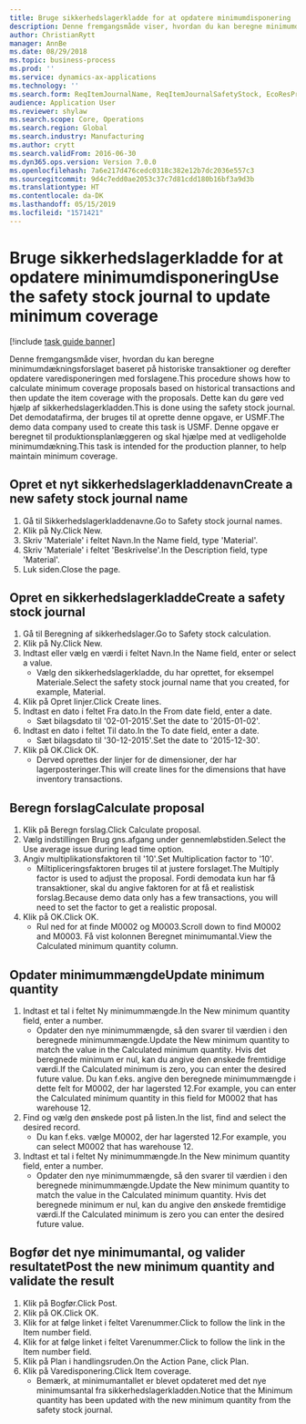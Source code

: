 ```yaml
---
title: Bruge sikkerhedslagerkladde for at opdatere minimumdisponering
description: Denne fremgangsmåde viser, hvordan du kan beregne minimumdækningsforslaget baseret på historiske transaktioner og derefter opdatere varedisponeringen med forslagene.
author: ChristianRytt
manager: AnnBe
ms.date: 08/29/2018
ms.topic: business-process
ms.prod: ''
ms.service: dynamics-ax-applications
ms.technology: ''
ms.search.form: ReqItemJournalName, ReqItemJournalSafetyStock, EcoResProductInformationDialog, EcoResProductDetailsExtended, ReqItemTable
audience: Application User
ms.reviewer: shylaw
ms.search.scope: Core, Operations
ms.search.region: Global
ms.search.industry: Manufacturing
ms.author: crytt
ms.search.validFrom: 2016-06-30
ms.dyn365.ops.version: Version 7.0.0
ms.openlocfilehash: 7a6e217d476cedc0318c382e12b7dc2036e557c3
ms.sourcegitcommit: 9d4c7edd0ae2053c37c7d81cdd180b16bf3a9d3b
ms.translationtype: HT
ms.contentlocale: da-DK
ms.lasthandoff: 05/15/2019
ms.locfileid: "1571421"
---
```

# <a name="use-the-safety-stock-journal-to-update-minimum-coverage"></a><span data-ttu-id="8fd4d-103">Bruge sikkerhedslagerkladde for at opdatere minimumdisponering</span><span class="sxs-lookup"><span data-stu-id="8fd4d-103">Use the safety stock journal to update minimum coverage</span></span>

[!include [task guide banner](../../includes/task-guide-banner.md)]

<span data-ttu-id="8fd4d-104">Denne fremgangsmåde viser, hvordan du kan beregne minimumdækningsforslaget baseret på historiske transaktioner og derefter opdatere varedisponeringen med forslagene.</span><span class="sxs-lookup"><span data-stu-id="8fd4d-104">This procedure shows how to calculate minimum coverage proposals based on historical transactions and then update the item coverage with the proposals.</span></span> <span data-ttu-id="8fd4d-105">Dette kan du gøre ved hjælp af sikkerhedslagerkladden.</span><span class="sxs-lookup"><span data-stu-id="8fd4d-105">This is done using the safety stock journal.</span></span> <span data-ttu-id="8fd4d-106">Det demodatafirma, der bruges til at oprette denne opgave, er USMF.</span><span class="sxs-lookup"><span data-stu-id="8fd4d-106">The demo data company used to create this task is USMF.</span></span> <span data-ttu-id="8fd4d-107">Denne opgave er beregnet til produktionsplanlæggeren og skal hjælpe med at vedligeholde minimumdækning.</span><span class="sxs-lookup"><span data-stu-id="8fd4d-107">This task is intended for the production planner, to help maintain minimum coverage.</span></span>


## <a name="create-a-new-safety-stock-journal-name"></a><span data-ttu-id="8fd4d-108">Opret et nyt sikkerhedslagerkladdenavn</span><span class="sxs-lookup"><span data-stu-id="8fd4d-108">Create a new safety stock journal name</span></span>
1. <span data-ttu-id="8fd4d-109">Gå til Sikkerhedslagerkladdenavne.</span><span class="sxs-lookup"><span data-stu-id="8fd4d-109">Go to Safety stock journal names.</span></span>
2. <span data-ttu-id="8fd4d-110">Klik på Ny.</span><span class="sxs-lookup"><span data-stu-id="8fd4d-110">Click New.</span></span>
3. <span data-ttu-id="8fd4d-111">Skriv 'Materiale' i feltet Navn.</span><span class="sxs-lookup"><span data-stu-id="8fd4d-111">In the Name field, type 'Material'.</span></span>
4. <span data-ttu-id="8fd4d-112">Skriv 'Materiale' i feltet 'Beskrivelse'.</span><span class="sxs-lookup"><span data-stu-id="8fd4d-112">In the Description field, type 'Material'.</span></span>
5. <span data-ttu-id="8fd4d-113">Luk siden.</span><span class="sxs-lookup"><span data-stu-id="8fd4d-113">Close the page.</span></span>

## <a name="create-a-safety-stock-journal"></a><span data-ttu-id="8fd4d-114">Opret en sikkerhedslagerkladde</span><span class="sxs-lookup"><span data-stu-id="8fd4d-114">Create a safety stock journal</span></span>
1. <span data-ttu-id="8fd4d-115">Gå til Beregning af sikkerhedslager.</span><span class="sxs-lookup"><span data-stu-id="8fd4d-115">Go to Safety stock calculation.</span></span>
2. <span data-ttu-id="8fd4d-116">Klik på Ny.</span><span class="sxs-lookup"><span data-stu-id="8fd4d-116">Click New.</span></span>
3. <span data-ttu-id="8fd4d-117">Indtast eller vælg en værdi i feltet Navn.</span><span class="sxs-lookup"><span data-stu-id="8fd4d-117">In the Name field, enter or select a value.</span></span>
    * <span data-ttu-id="8fd4d-118">Vælg den sikkerhedslagerkladde, du har oprettet, for eksempel Materiale.</span><span class="sxs-lookup"><span data-stu-id="8fd4d-118">Select the safety stock journal name that you created, for example, Material.</span></span>  
4. <span data-ttu-id="8fd4d-119">Klik på Opret linjer.</span><span class="sxs-lookup"><span data-stu-id="8fd4d-119">Click Create lines.</span></span>
5. <span data-ttu-id="8fd4d-120">Indtast en dato i feltet Fra dato.</span><span class="sxs-lookup"><span data-stu-id="8fd4d-120">In the From date field, enter a date.</span></span>
    * <span data-ttu-id="8fd4d-121">Sæt bilagsdato til '02-01-2015'.</span><span class="sxs-lookup"><span data-stu-id="8fd4d-121">Set the date to '2015-01-02'.</span></span>  
6. <span data-ttu-id="8fd4d-122">Indtast en dato i feltet Til dato.</span><span class="sxs-lookup"><span data-stu-id="8fd4d-122">In the To date field, enter a date.</span></span>
    * <span data-ttu-id="8fd4d-123">Sæt bilagsdato til '30-12-2015'.</span><span class="sxs-lookup"><span data-stu-id="8fd4d-123">Set the date to '2015-12-30'.</span></span>  
7. <span data-ttu-id="8fd4d-124">Klik på OK.</span><span class="sxs-lookup"><span data-stu-id="8fd4d-124">Click OK.</span></span>
    * <span data-ttu-id="8fd4d-125">Derved oprettes der linjer for de dimensioner, der har lagerposteringer.</span><span class="sxs-lookup"><span data-stu-id="8fd4d-125">This will create lines for the dimensions that have inventory transactions.</span></span>  

## <a name="calculate-proposal"></a><span data-ttu-id="8fd4d-126">Beregn forslag</span><span class="sxs-lookup"><span data-stu-id="8fd4d-126">Calculate proposal</span></span>
1. <span data-ttu-id="8fd4d-127">Klik på Beregn forslag.</span><span class="sxs-lookup"><span data-stu-id="8fd4d-127">Click Calculate proposal.</span></span>
2. <span data-ttu-id="8fd4d-128">Vælg indstillingen Brug gns.afgang under gennemløbstiden.</span><span class="sxs-lookup"><span data-stu-id="8fd4d-128">Select the Use average issue during lead time option.</span></span>
3. <span data-ttu-id="8fd4d-129">Angiv multiplikationsfaktoren til '10'.</span><span class="sxs-lookup"><span data-stu-id="8fd4d-129">Set Multiplication factor to '10'.</span></span>
    * <span data-ttu-id="8fd4d-130">Miltipliceringsfaktoren bruges til at justere forslaget.</span><span class="sxs-lookup"><span data-stu-id="8fd4d-130">The Multiply factor is used to adjust the proposal.</span></span> <span data-ttu-id="8fd4d-131">Fordi demodata kun har få transaktioner, skal du angive faktoren for at få et realistisk forslag.</span><span class="sxs-lookup"><span data-stu-id="8fd4d-131">Because demo data only has a few transactions, you will need to set the factor to get a realistic proposal.</span></span>  
4. <span data-ttu-id="8fd4d-132">Klik på OK.</span><span class="sxs-lookup"><span data-stu-id="8fd4d-132">Click OK.</span></span>
    * <span data-ttu-id="8fd4d-133">Rul ned for at finde M0002 og M0003.</span><span class="sxs-lookup"><span data-stu-id="8fd4d-133">Scroll down to find M0002 and M0003.</span></span> <span data-ttu-id="8fd4d-134">Få vist kolonnen Beregnet minimumantal.</span><span class="sxs-lookup"><span data-stu-id="8fd4d-134">View the Calculated minimum quantity column.</span></span>   

## <a name="update-minimum-quantity"></a><span data-ttu-id="8fd4d-135">Opdater minimummængde</span><span class="sxs-lookup"><span data-stu-id="8fd4d-135">Update minimum quantity</span></span>
1. <span data-ttu-id="8fd4d-136">Indtast et tal i feltet Ny minimummængde.</span><span class="sxs-lookup"><span data-stu-id="8fd4d-136">In the New minimum quantity field, enter a number.</span></span>
    * <span data-ttu-id="8fd4d-137">Opdater den nye minimummængde, så den svarer til værdien i den beregnede minimummængde.</span><span class="sxs-lookup"><span data-stu-id="8fd4d-137">Update the New minimum quantity to match the value in the Calculated minimum quantity.</span></span> <span data-ttu-id="8fd4d-138">Hvis det beregnede minimum er nul, kan du angive den ønskede fremtidige værdi.</span><span class="sxs-lookup"><span data-stu-id="8fd4d-138">If the Calculated minimum is zero,  you can enter the desired future value.</span></span> <span data-ttu-id="8fd4d-139">Du kan f.eks. angive den beregnede minimummængde i dette felt for M0002, der har lagersted 12.</span><span class="sxs-lookup"><span data-stu-id="8fd4d-139">For example, you can enter the Calculated minimum quantity in this field for M0002 that has warehouse 12.</span></span>  
2. <span data-ttu-id="8fd4d-140">Find og vælg den ønskede post på listen.</span><span class="sxs-lookup"><span data-stu-id="8fd4d-140">In the list, find and select the desired record.</span></span>
    * <span data-ttu-id="8fd4d-141">Du kan f.eks. vælge M0002, der har lagersted 12.</span><span class="sxs-lookup"><span data-stu-id="8fd4d-141">For example, you can select M0002 that has warehouse 12.</span></span>  
3. <span data-ttu-id="8fd4d-142">Indtast et tal i feltet Ny minimummængde.</span><span class="sxs-lookup"><span data-stu-id="8fd4d-142">In the New minimum quantity field, enter a number.</span></span>
    * <span data-ttu-id="8fd4d-143">Opdater den nye minimummængde, så den svarer til værdien i den beregnede minimummængde.</span><span class="sxs-lookup"><span data-stu-id="8fd4d-143">Update the New minimum quantity to match the value in the Calculated minimum quantity.</span></span> <span data-ttu-id="8fd4d-144">Hvis det beregnede minimum er nul, kan du angive den ønskede fremtidige værdi.</span><span class="sxs-lookup"><span data-stu-id="8fd4d-144">If the Calculated minimum is zero you can enter the desired future value.</span></span>  

## <a name="post-the-new-minimum-quantity-and-validate-the-result"></a><span data-ttu-id="8fd4d-145">Bogfør det nye minimumantal, og valider resultatet</span><span class="sxs-lookup"><span data-stu-id="8fd4d-145">Post the new minimum quantity and validate the result</span></span>
1. <span data-ttu-id="8fd4d-146">Klik på Bogfør.</span><span class="sxs-lookup"><span data-stu-id="8fd4d-146">Click Post.</span></span>
2. <span data-ttu-id="8fd4d-147">Klik på OK.</span><span class="sxs-lookup"><span data-stu-id="8fd4d-147">Click OK.</span></span>
3. <span data-ttu-id="8fd4d-148">Klik for at følge linket i feltet Varenummer.</span><span class="sxs-lookup"><span data-stu-id="8fd4d-148">Click to follow the link in the Item number field.</span></span>
4. <span data-ttu-id="8fd4d-149">Klik for at følge linket i feltet Varenummer.</span><span class="sxs-lookup"><span data-stu-id="8fd4d-149">Click to follow the link in the Item number field.</span></span>
5. <span data-ttu-id="8fd4d-150">Klik på Plan i handlingsruden.</span><span class="sxs-lookup"><span data-stu-id="8fd4d-150">On the Action Pane, click Plan.</span></span>
6. <span data-ttu-id="8fd4d-151">Klik på Varedisponering.</span><span class="sxs-lookup"><span data-stu-id="8fd4d-151">Click Item coverage.</span></span>
    * <span data-ttu-id="8fd4d-152">Bemærk, at minimumantallet er blevet opdateret med det nye minimumsantal fra sikkerhedslagerkladden.</span><span class="sxs-lookup"><span data-stu-id="8fd4d-152">Notice that the Minimum quantity has been updated with the new minimum quantity from the safety stock journal.</span></span>  

